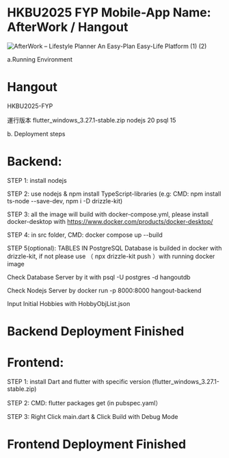 # HKBU2025 FYP Mobile-App Name:  AfterWork / Hangout  
![AfterWork – Lifestyle Planner An Easy-Plan Easy-Life Platform (1) (2)](https://github.com/user-attachments/assets/fca0ee8b-2c31-45ce-ae6c-5be3129b6604)

a.Running Environment
# Hangout
 HKBU2025-FYP

運行版本
flutter_windows_3.27.1-stable.zip
nodejs 20
psql 15

b. Deployment steps
# Backend:
STEP 1: install nodejs 
 
STEP 2: use nodejs & npm install TypeScript-libraries (e.g: CMD: npm install ts-node --save-dev, npm i -D drizzle-kit)

STEP 3: all the image will build with docker-compose.yml, please install docker-desktop with https://www.docker.com/products/docker-desktop/

STEP 4: in src folder, CMD: docker compose up --build

STEP 5(optional): TABLES IN PostgreSQL Database is builded in docker with drizzle-kit, if not please use （ npx drizzle-kit push ）with running docker image

Check Database Server by it with psql -U postgres -d hangoutdb

Check Nodejs Server by docker run -p 8000:8000 hangout-backend

Input Initial Hobbies with HobbyObjList.json

# Backend Deployment Finished



# Frontend:
STEP 1: install Dart and flutter with specific version (flutter_windows_3.27.1-stable.zip)

STEP 2: CMD: flutter packages get (in pubspec.yaml）

STEP 3:  Right Click main.dart & Click Build with Debug Mode

# Frontend Deployment Finished






